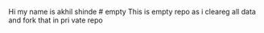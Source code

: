  Hi my name is akhil shinde # empty
 This is empty repo as i cleareg all data and fork that in pri
vate repo
